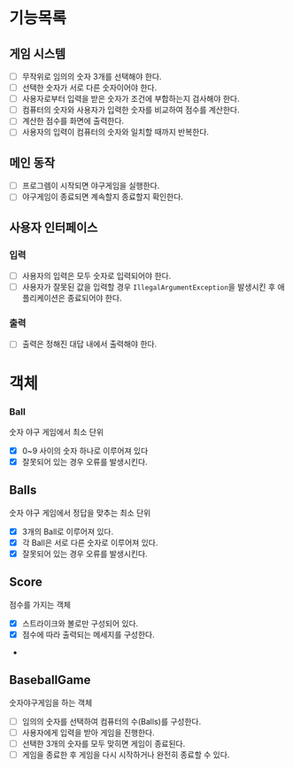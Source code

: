 # 기능목록
## 게임 시스템

- [ ] 무작위로 임의의 숫자 3개를 선택해야 한다.
- [ ] 선택한 숫자가 서로 다른 숫자이어야 한다.
- [ ] 사용자로부터 입력을 받은 숫자가 조건에 부합하는지 검사해야 한다.
- [ ] 컴퓨터의 숫자와 사용자가 입력한 숫자를 비교하여 점수를 계산한다.
- [ ] 계산한 점수를 화면에 출력한다.
- [ ] 사용자의 입력이 컴퓨터의 숫자와 일치할 때까지 반복한다.

## 메인 동작
- [ ] 프로그렘이 시작되면 야구게임을 실행한다.
- [ ] 야구게임이 종료되면 계속할지 종료할지 확인한다.

## 사용자 인터페이스

### 입력
- [ ] 사용자의 입력은 모두 숫자로 입력되어야 한다.
- [ ] 사용자가 잘못된 값을 입력할 경우 `IllegalArgumentException`을 발생시킨 후 애플리케이션은 종료되어야 한다.
### 출력
- [ ] 출력은 정해진 대답 내에서 출력해야 한다.
# 객체

### Ball
숫자 야구 게임에서 최소 단위
- [x] 0~9 사이의 숫자 하나로 이루어져 있다
- [x] 잘못되어 있는 경우 오류를 발생시킨다.
## Balls
숫자 야구 게임에서 정답을 맞추는 최소 단위
- [x] 3개의 Ball로 이루어져 있다.
- [x] 각 Ball은 서로 다른 숫자로 이루어져 있다.
- [x] 잘못되어 있는 경우 오류를 발생시킨다.

## Score
점수를 가지는 객체
- [x] 스트라이크와 볼로만 구성되어 있다.
- [x] 점수에 따라 출력되는 메세지를 구성한다.
- 
## BaseballGame
숫자야구게임을 하는 객체
- [ ] 임의의 숫자를 선택하여  컴퓨터의 수(Balls)를 구성한다.
- [ ] 사용자에게 입력을 받아 게임을 진행한다.
- [ ] 선택한 3개의 숫자를 모두 맞히면 게임이 종료된다.
- [ ] 게임을 종료한 후 게임을 다시 시작하거나 완전히 종료할 수 있다.  
